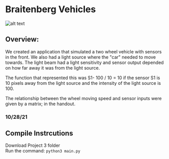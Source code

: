 # Braitenberg Vehicles
![alt text](https://github.tamu.edu/yk7335/CSCE-452/blob/master/Project%203/GuiOutput.PNG?raw=true)

## Overview:

We created an application that simulated a two wheel vehicle with sensors in the front. We also had a light source where the "car" needed to move towards. The light beam had a light sensitivity and sensor output depended on how far away it was from the light source.

The function that represented this was S1- 100 / 10 = 10 if the sensor S1 is 10 pixels away from the light source and the intensity of the light source is 100.

The relationship between the wheel moving speed and sensor inputs were given by a matrix; in the handout.


### 10/28/21


## Compile Instrcutions
Download Project 3 folder  
Run the command: `python3 main.py`
